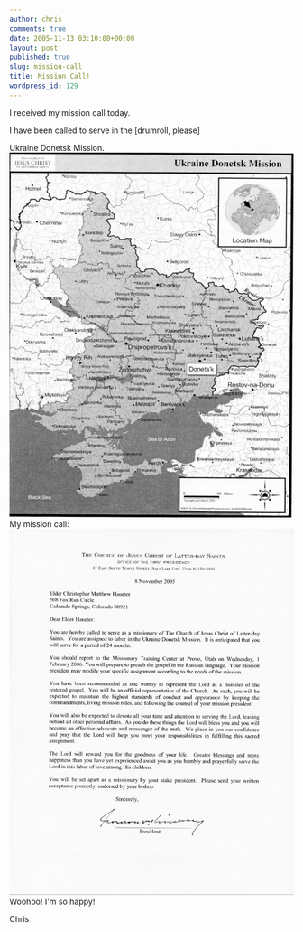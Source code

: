 ```yaml
---
author: chris
comments: true
date: 2005-11-13 03:10:00+00:00
layout: post
published: true
slug: mission-call
title: Mission Call!
wordpress_id: 129
---
```


I received my mission call today.  


  
I have been called to serve in the [drumroll, please]  
  
Ukraine Donetsk Mission.  
[![](/static/img/62650908_7a00ce8e21_o.jpg)](/static/img/62650908_7a00ce8e21_o.jpg)  
My mission call:  
[![](/static/img/62650907_f10560e361_o.jpg)](/static/img/62650907_f10560e361_o.jpg)  
Woohoo!  I'm so happy!  
  
Chris  
  
  
  

